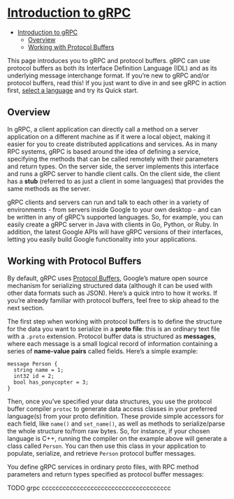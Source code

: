 # [Introduction to gRPC](https://grpc.io/docs/what-is-grpc/introduction/)

- [Introduction to gRPC](#introduction-to-grpc)
  - [Overview](#overview)
  - [Working with Protocol Buffers](#working-with-protocol-buffers)

This page introduces you to gRPC and protocol buffers. gRPC can use protocol buffers as both its Interface Definition Language (IDL) and as its underlying message interchange format. If you’re new to gRPC and/or protocol buffers, read this! If you just want to dive in and see gRPC in action first, [select a language](https://grpc.io/docs/languages/) and try its Quick start.

## Overview

In gRPC, a client application can directly call a method on a server application on a different machine as if it were a local object, making it easier for you to create distributed applications and services. As in many RPC systems, gRPC is based around the idea of defining a service, specifying the methods that can be called remotely with their parameters and return types. On the server side, the server implements this interface and runs a gRPC server to handle client calls. On the client side, the client has a **stub** (referred to as just a client in some languages) that provides the same methods as the server.

gRPC clients and servers can run and talk to each other in a variety of environments - from servers inside Google to your own desktop - and can be written in any of gRPC’s supported languages. So, for example, you can easily create a gRPC server in Java with clients in Go, Python, or Ruby. In addition, the latest Google APIs will have gRPC versions of their interfaces, letting you easily build Google functionality into your applications.

## Working with Protocol Buffers

By default, gRPC uses [Protocol Buffers](https://developers.google.com/protocol-buffers/docs/overview), Google’s mature open source mechanism for serializing structured data (although it can be used with other data formats such as JSON). Here’s a quick intro to how it works. If you’re already familiar with protocol buffers, feel free to skip ahead to the next section.

The first step when working with protocol buffers is to define the structure for the data you want to serialize in a **proto file**: this is an ordinary text file with a `.proto` extension. Protocol buffer data is structured as **messages**, where each message is a small logical record of information containing a series of **name-value pairs** called fields. Here’s a simple example:

    message Person {
      string name = 1;
      int32 id = 2;
      bool has_ponycopter = 3;
    }

Then, once you’ve specified your data structures, you use the protocol buffer compiler `protoc` to generate data access classes in your preferred language(s) from your proto definition. These provide simple accessors for each field, like `name()` and `set_name()`, as well as methods to serialize/parse the whole structure to/from raw bytes. So, for instance, if your chosen language is C++, running the compiler on the example above will generate a class called `Person`. You can then use this class in your application to populate, serialize, and retrieve `Person` protocol buffer messages.

You define gRPC services in ordinary proto files, with RPC method parameters and return types specified as protocol buffer messages:










TODO grpc ccccccccccccccccccccccccccccccccccccc